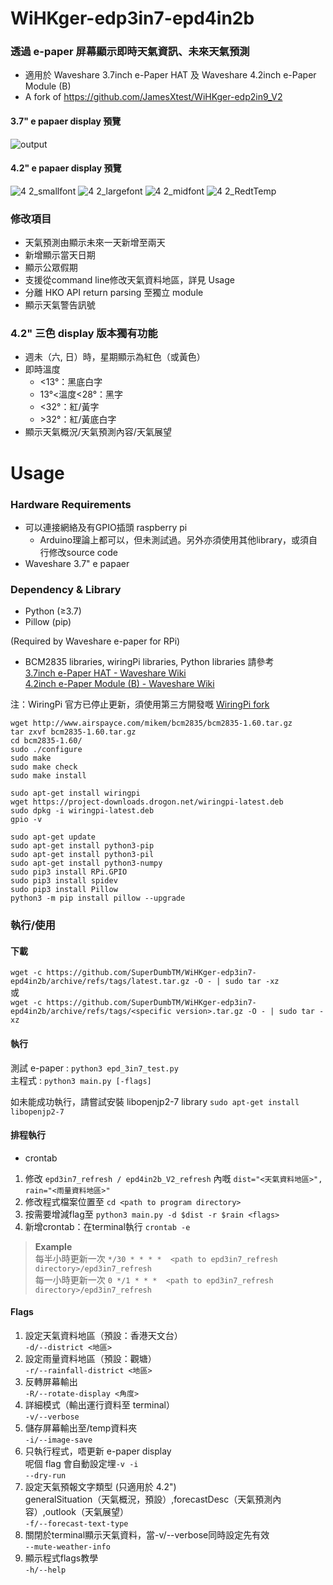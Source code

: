 # WiHKger-edp3in7-epd4in2b
### 透過 e-paper 屏幕顯示即時天氣資訊、未來天氣預測
- 適用於 Waveshare 3.7inch e-Paper HAT 及 Waveshare 4.2inch e-Paper Module (B)<br>
- A fork of https://github.com/JamesXtest/WiHKger-edp2in9_V2 

#### 3.7" e papaer display 預覽
![output](https://user-images.githubusercontent.com/71750702/156729070-ffcb76b7-8e9e-4fca-8dd1-915b5f5f45ae.jpg)

#### 4.2" e papaer display 預覽
![4 2_smallfont](https://user-images.githubusercontent.com/71750702/156895174-390f7a41-e904-475d-bc46-e365cf0b77dc.jpg)
![4 2_largefont](https://user-images.githubusercontent.com/71750702/156895175-1e7a0307-7b3e-42ed-8f95-c5568b9951e5.jpg)
![4 2_midfont](https://user-images.githubusercontent.com/71750702/156895176-25c64674-4c4b-4cc9-b4f6-1520aaf844e9.jpg)
![4 2_RedtTemp](https://user-images.githubusercontent.com/71750702/156895177-62bd50ec-2697-47fd-b37c-f3c510fadbb2.jpg)



### 修改項目
- 天氣預測由顯示未來一天新增至兩天
- 新增顯示當天日期
- 顯示公眾假期
- 支援從command line修改天氣資料地區，詳見 Usage
- 分離 HKO API return parsing 至獨立 module
- 顯示天氣警告訊號

### 4.2" 三色 display 版本獨有功能
- 週未（六, 日）時，星期顯示為紅色（或黃色）
- 即時溫度
  - <13°：黑底白字
  - 13°<溫度<28°：黑字
  - <32°：紅/黃字
  - \>32°：紅/黃底白字
- 顯示天氣概況/天氣預測內容/天氣展望

# Usage
### Hardware Requirements
- 可以連接網絡及有GPIO插頭 raspberry pi
  - Arduino理論上都可以，但未測試過。另外亦須使用其他library，或須自行修改source code
- Waveshare 3.7" e papaer
### Dependency & Library
- Python (≥3.7)
- Pillow (pip)

(Required by Waveshare e-paper for RPi)<br>
- BCM2835 libraries,  wiringPi libraries, Python libraries 請參考 <br>
[3.7inch e-Paper HAT - Waveshare Wiki](https://www.waveshare.com/wiki/3.7inch_e-Paper_HAT)<br>
[4.2inch e-Paper Module (B) - Waveshare Wiki](https://www.waveshare.com/wiki/4.2inch_e-Paper_Module_(B))

注：WiringPi 官方已停止更新，須使用第三方開發嘅 [WiringPi fork](https://github.com/WiringPi/WiringPi)
```
wget http://www.airspayce.com/mikem/bcm2835/bcm2835-1.60.tar.gz
tar zxvf bcm2835-1.60.tar.gz 
cd bcm2835-1.60/
sudo ./configure
sudo make
sudo make check
sudo make install
```
```
sudo apt-get install wiringpi
wget https://project-downloads.drogon.net/wiringpi-latest.deb
sudo dpkg -i wiringpi-latest.deb
gpio -v
```
```
sudo apt-get update
sudo apt-get install python3-pip
sudo apt-get install python3-pil
sudo apt-get install python3-numpy
sudo pip3 install RPi.GPIO
sudo pip3 install spidev
sudo pip3 install Pillow
python3 -m pip install pillow --upgrade
```
### 執行/使用
#### 下載
```wget -c https://github.com/SuperDumbTM/WiHKger-edp3in7-epd4in2b/archive/refs/tags/latest.tar.gz -O - | sudo tar -xz```<br>
或<br>
```wget -c https://github.com/SuperDumbTM/WiHKger-edp3in7-epd4in2b/archive/refs/tags/<specific version>.tar.gz -O - | sudo tar -xz```<br>

#### 執行
測試 e-paper : ```python3 epd_3in7_test.py```<br>
主程式 : ```python3 main.py [-flags]```<br>

如未能成功執行，請嘗試安裝 libopenjp2-7 library
```sudo apt-get install libopenjp2-7```

#### 排程執行
- crontab
1. 修改 ```epd3in7_refresh / epd4in2b_V2_refresh``` 內嘅 ```dist="<天氣資料地區>", rain="<雨量資料地區>"```
3. 修改程式檔案位置至 ```cd <path to program directory>```
4. 按需要增減flag至 ```python3 main.py -d $dist -r $rain <flags>```
5. 新增crontab：在terminal執行 ```crontab -e```
> <b>Example</b><br>
> 每半小時更新一次 ```*/30 * * * *  <path to epd3in7_refresh directory>/epd3in7_refresh```<br>
> 每一小時更新一次 ```0 */1 * * *  <path to epd3in7_refresh directory>/epd3in7_refresh```

#### Flags
  1. 設定天氣資料地區（預設：香港天文台）<br>
      ```-d/--district <地區>```
  2. 設定雨量資料地區（預設：觀塘）<br>
      ```-r/--rainfall-district <地區>```
  3. 反轉屏幕輸出<br>
      ```-R/--rotate-display <角度>```
  4. 詳細模式（輸出運行資料至 terminal）<br>
      ```-v/--verbose```
  5. 儲存屏幕輸出至/temp資料夾<br>
      ```-i/--image-save```
  6. 只執行程式，唔更新 e-paper display<br>
      呢個 flag 會自動設定埋```-v -i```<br>
      ```--dry-run```
  7. 設定天氣預報文字類型 (只適用於 4.2")<br>
      generalSituation（天氣概況，預設）,forecastDesc（天氣預測內容）,outlook（天氣展望）<br>
      ```-f/--forecast-text-type```
  8. 關閉於terminal顯示天氣資料，當-v/--verbose同時設定先有效<br>
      ```--mute-weather-info```
  9. 顯示程式flags教學<br>
      ```-h/--help```
